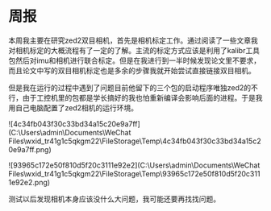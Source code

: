 # 周报  

  本周我主要在研究zed2双目相机，首先是相机标定工作。通过阅读了一些文章我对相机标定的大概流程有了一定的了解。主流的标定方式应该是利用了kalibr工具包然后对imu和相机进行联合标定。但是在我进行到一半时候发现论文里不要求，而且论文中写的双目相机标定也是多余的步骤我就开始尝试直接链接双目相机。

  但是我在运行的过程中遇到了问题目前他留下的三个包的启动程序唯独zed2的不行，由于工控机里的包都是学长搞好的我也怕重新编译会影响后面的进程。于是我用自己电脑配置了zed2相机的运行环境。



![4c34fb043f30c33bd34a15c20e9a7ff](C:\Users\admin\Documents\WeChat Files\wxid_tr41g1c5qkgm22\FileStorage\Temp\4c34fb043f30c33bd34a15c20e9a7ff.png)

![93965c172e50f810d5f20c3111e92e2](C:\Users\admin\Documents\WeChat Files\wxid_tr41g1c5qkgm22\FileStorage\Temp\93965c172e50f810d5f20c3111e92e2.png)

   测试以后发现相机本身应该没什么大问题，我可能还要再找找问题。